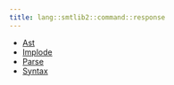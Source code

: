 ```yaml
---
title: lang::smtlib2::command::response
---
```



* [Ast](../../../../../Library/lang/smtlib2/command/response/Ast.md)
* [Implode](../../../../../Library/lang/smtlib2/command/response/Implode.md)
* [Parse](../../../../../Library/lang/smtlib2/command/response/Parse.md)
* [Syntax](../../../../../Library/lang/smtlib2/command/response/Syntax.md)